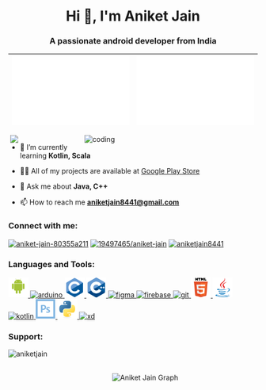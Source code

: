 <h1 align="center">Hi 👋, I'm Aniket Jain</h1>
<h3 align="center">A passionate android developer from India</h3>

| ![Languages Used](https://raw.githubusercontent.com/dev-aniketj/github-stats-transparent/master/generated/languages.svg#gh-light-mode-only) | ![GitHub Statistics](https://raw.githubusercontent.com/dev-aniketj/github-stats-transparent/master/generated/overview.svg#gh-light-mode-only)
| --- | --- |

<p align="left">
<img src="https://cdn.dribbble.com/users/730703/screenshots/6581243/avento.gif" width="350" alt="coding" align="right" />
<img src="https://i.ibb.co/MVgxnMw/android-google.gif" width="150" align="right"/>

- 🌱 I’m currently learning **Kotlin, Scala**

- 👨‍💻 All of my projects are available at [Google Play Store](https://play.google.com/store/search?q=pub%3AAniket%20Jain&c=apps)

- 💬 Ask me about **Java, C++**

- 📫 How to reach me **aniketjain8441@gmail.com**
</p>
<h3 align="left">Connect with me:</h3>
<p align="left">
<a href="https://linkedin.com/in/aniket-jain-80355a211" target="blank"><img align="center" src="https://raw.githubusercontent.com/rahuldkjain/github-profile-readme-generator/master/src/images/icons/Social/linked-in-alt.svg" alt="aniket-jain-80355a211" height="30" width="40" /></a>
<a href="https://stackoverflow.com/users/19497465/aniket-jain" target="blank"><img align="center" src="https://raw.githubusercontent.com/rahuldkjain/github-profile-readme-generator/master/src/images/icons/Social/stack-overflow.svg" alt="19497465/aniket-jain" height="30" width="40" /></a>
<a href="https://www.hackerrank.com/aniketjain8441" target="blank"><img align="center" src="https://raw.githubusercontent.com/rahuldkjain/github-profile-readme-generator/master/src/images/icons/Social/hackerrank.svg" alt="aniketjain8441" height="30" width="40" /></a>
</p>

<h3 align="left">Languages and Tools:</h3>
<p align="left"> <a href="https://developer.android.com" target="_blank" rel="noreferrer"> <img src="https://raw.githubusercontent.com/devicons/devicon/master/icons/android/android-original-wordmark.svg" alt="android" width="40" height="40"/> </a> <a href="https://www.arduino.cc/" target="_blank" rel="noreferrer"> <img src="https://cdn.worldvectorlogo.com/logos/arduino-1.svg" alt="arduino" width="40" height="40"/> </a> <a href="https://www.cprogramming.com/" target="_blank" rel="noreferrer"> <img src="https://raw.githubusercontent.com/devicons/devicon/master/icons/c/c-original.svg" alt="c" width="40" height="40"/> </a> <a href="https://www.w3schools.com/cpp/" target="_blank" rel="noreferrer"> <img src="https://raw.githubusercontent.com/devicons/devicon/master/icons/cplusplus/cplusplus-original.svg" alt="cplusplus" width="40" height="40"/> </a> <a href="https://www.figma.com/" target="_blank" rel="noreferrer"> <img src="https://www.vectorlogo.zone/logos/figma/figma-icon.svg" alt="figma" width="40" height="40"/> </a> <a href="https://firebase.google.com/" target="_blank" rel="noreferrer"> <img src="https://www.vectorlogo.zone/logos/firebase/firebase-icon.svg" alt="firebase" width="40" height="40"/> </a> <a href="https://git-scm.com/" target="_blank" rel="noreferrer"> <img src="https://www.vectorlogo.zone/logos/git-scm/git-scm-icon.svg" alt="git" width="40" height="40"/> </a> <a href="https://www.w3.org/html/" target="_blank" rel="noreferrer"> <img src="https://raw.githubusercontent.com/devicons/devicon/master/icons/html5/html5-original-wordmark.svg" alt="html5" width="40" height="40"/> </a> <a href="https://www.java.com" target="_blank" rel="noreferrer"> <img src="https://raw.githubusercontent.com/devicons/devicon/master/icons/java/java-original.svg" alt="java" width="40" height="40"/> </a> <a href="https://kotlinlang.org" target="_blank" rel="noreferrer"> <img src="https://www.vectorlogo.zone/logos/kotlinlang/kotlinlang-icon.svg" alt="kotlin" width="40" height="40"/> </a> <a href="https://www.photoshop.com/en" target="_blank" rel="noreferrer"> <img src="https://raw.githubusercontent.com/devicons/devicon/master/icons/photoshop/photoshop-line.svg" alt="photoshop" width="40" height="40"/> </a> <a href="https://www.python.org" target="_blank" rel="noreferrer"> <img src="https://raw.githubusercontent.com/devicons/devicon/master/icons/python/python-original.svg" alt="python" width="40" height="40"/> </a> <a href="https://www.adobe.com/products/xd.html" target="_blank" rel="noreferrer"> <img src="https://cdn.worldvectorlogo.com/logos/adobe-xd.svg" alt="xd" width="40" height="40"/> </a> </p>

<h3 align="left">Support:</h3>
<p><a href="https://www.buymeacoffee.com/aniketjain"><img align="left" src="https://cdn.buymeacoffee.com/buttons/v2/default-yellow.png" height="50" width="210" alt="aniketjain" /></a></p><br><br>

![Aniket Jain Graph](https://activity-graph.herokuapp.com/graph?username=dev-aniketj&theme=nord&area=true)
